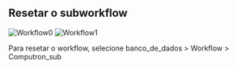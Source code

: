 ## Resetar o subworkflow

![Workflow0](https://github.com/user-attachments/assets/547dc5f4-b796-49a8-a475-022c06cf9368)
![Workflow1](https://github.com/user-attachments/assets/b2b40502-f478-48d6-88ae-e9490621c354)

Para resetar o workflow, selecione banco_de_dados > Workflow > Computron_sub
